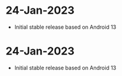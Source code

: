 # 24-Jan-2023
- Initial stable release based on Android 13

# 24-Jan-2023
- Initial stable release based on Android 13

